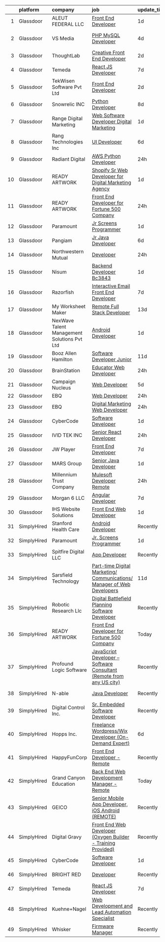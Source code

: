

|    | platform    | company                                     | job                                                                                                                                                                                                                                                                                                                                                                                                                                                                                                                                                                                                                                                                                                                                                                                                                                                | update_time   | location                          |
|---:|:------------|:--------------------------------------------|:---------------------------------------------------------------------------------------------------------------------------------------------------------------------------------------------------------------------------------------------------------------------------------------------------------------------------------------------------------------------------------------------------------------------------------------------------------------------------------------------------------------------------------------------------------------------------------------------------------------------------------------------------------------------------------------------------------------------------------------------------------------------------------------------------------------------------------------------------|:--------------|:----------------------------------|
|  1 | Glassdoor   | ALEUT FEDERAL LLC                           | [Front End Developer](https://www.glassdoor.com/partner/jobListing.htm?pos=114&ao=1136043&s=58&guid=000001823e69c722af812286648fb32c&src=GD_JOB_AD&t=SR&vt=w&ea=1&cs=1_9064928d&cb=1658904496311&jobListingId=1008027779225&jrtk=3-0-1g8v6jhqfjfm1801-1g8v6jhqug4er800-3a2e2a3f62a88473-)                                                                                                                                                                                                                                                                                                                                                                                                                                                                                                                                                          | 1d            | Remote                            |
|  2 | Glassdoor   | VS Media                                    | [PHP MySQL Developer](https://www.glassdoor.com/partner/jobListing.htm?pos=120&ao=1136043&s=58&guid=000001823e69c722af812286648fb32c&src=GD_JOB_AD&t=SR&vt=w&ea=1&cs=1_b18d3a7a&cb=1658904496314&jobListingId=1008022226975&jrtk=3-0-1g8v6jhqfjfm1801-1g8v6jhqug4er800-3437be9dd8f8597d-)                                                                                                                                                                                                                                                                                                                                                                                                                                                                                                                                                          | 4d            | Westlake Village, Los Angeles, CA |
|  3 | Glassdoor   | ThoughtLab                                  | [Creative Front End Developer](https://www.glassdoor.com/partner/jobListing.htm?pos=127&ao=1136043&s=58&guid=000001823e69c722af812286648fb32c&src=GD_JOB_AD&t=SR&vt=w&cs=1_51e68aaf&cb=1658904496315&jobListingId=1008026573735&jrtk=3-0-1g8v6jhqfjfm1801-1g8v6jhqug4er800-80fdb340d35ef9ec-)                                                                                                                                                                                                                                                                                                                                                                                                                                                                                                                                                      | 2d            | Remote                            |
|  4 | Glassdoor   | Temeda                                      | [React JS Developer](https://www.glassdoor.com/partner/jobListing.htm?pos=101&ao=1110586&s=58&guid=000001823e69c722af812286648fb32c&src=GD_JOB_AD&t=SR&vt=w&ea=1&cs=1_5b7270bc&cb=1658904496310&jobListingId=1008015128299&cpc=654405A9B1E0A9F5&jrtk=3-0-1g8v6jhqfjfm1801-1g8v6jhqug4er800-7fea6778d8d634a4--6NYlbfkN0Cdyrb_-SYpjIsC7ShR4LTJruqxAexHI1Km_0W0EzpI0e4uRdYa2eAJs8btTIGmOfMYc0AIGm1oGji9xCD_BIfjoFv7WrSOeX04XFZio3b7X4jjRm4uKTkf2ibFdnFKK902wGA0oBE-4UXjpik8-xCwjIHvwxFNbNLLssPWUSLM7bGAS16chLfRc3-ChYnq_dTKFWMlQxSLf7LveybMZnSA-v2SwKhwzRkXkIdtBcPcYCM9YgNTCpfREzQXakuMJWHN5kfMC5oBrChIpwpBzJz5fDLp5y9f0RRj19MKs9BRXOgofJ_06rJ31m-lvwHnCepPKQyh-EY33QuI-wd4jX-eK69smjSvtDr8JUr6fI81tNWuzZHl5PHjPDy15MrIFd4WNlsmma87sFFNT1bkRLL5XqudvBoERGUGFvIVVr70nWl_MUqH9HCSFndHvKo7eOwKxLMS8eT4xihPfksIvPXIFcztgMYB6FR3oBvORbY-m5mgeBfR0tbX)      | 7d            | Remote                            |
|  5 | Glassdoor   | TekWisen Software Pvt  Ltd                  | [Front End Developer](https://www.glassdoor.com/partner/jobListing.htm?pos=113&ao=1136043&s=58&guid=000001823e69c722af812286648fb32c&src=GD_JOB_AD&t=SR&vt=w&ea=1&cs=1_d9337366&cb=1658904496311&jobListingId=1008026254370&jrtk=3-0-1g8v6jhqfjfm1801-1g8v6jhqug4er800-6a073e12eeea4c1a-)                                                                                                                                                                                                                                                                                                                                                                                                                                                                                                                                                          | 2d            | Remote                            |
|  6 | Glassdoor   | Snowrelic INC                               | [Python Developer](https://www.glassdoor.com/partner/jobListing.htm?pos=122&ao=1136043&s=58&guid=000001823e69c722af812286648fb32c&src=GD_JOB_AD&t=SR&vt=w&ea=1&cs=1_9ca4065f&cb=1658904496314&jobListingId=1008012659067&jrtk=3-0-1g8v6jhqfjfm1801-1g8v6jhqug4er800-a2f4cbdddbdc7982-)                                                                                                                                                                                                                                                                                                                                                                                                                                                                                                                                                             | 8d            | Fremont, CA                       |
|  7 | Glassdoor   | Range Digital Marketing                     | [Web Software Developer   Digital Marketing](https://www.glassdoor.com/partner/jobListing.htm?pos=117&ao=1136043&s=58&guid=000001823e69c722af812286648fb32c&src=GD_JOB_AD&t=SR&vt=w&ea=1&cs=1_86d15013&cb=1658904496314&jobListingId=1008027763210&jrtk=3-0-1g8v6jhqfjfm1801-1g8v6jhqug4er800-fa239d33ec105870-)                                                                                                                                                                                                                                                                                                                                                                                                                                                                                                                                   | 1d            | Remote                            |
|  8 | Glassdoor   | Rang Technologies Inc                       | [UI Developer](https://www.glassdoor.com/partner/jobListing.htm?pos=125&ao=1136043&s=58&guid=000001823e69c722af812286648fb32c&src=GD_JOB_AD&t=SR&vt=w&ea=1&cs=1_2f5b176d&cb=1658904496315&jobListingId=1008017774729&jrtk=3-0-1g8v6jhqfjfm1801-1g8v6jhqug4er800-dff992937830c476-)                                                                                                                                                                                                                                                                                                                                                                                                                                                                                                                                                                 | 6d            | Remote                            |
|  9 | Glassdoor   | Radiant Digital                             | [AWS Python Developer](https://www.glassdoor.com/partner/jobListing.htm?pos=103&ao=1136043&s=58&guid=000001823e69c722af812286648fb32c&src=GD_JOB_AD&t=SR&vt=w&ea=1&cs=1_89b3cb34&cb=1658904496310&jobListingId=1008030587450&jrtk=3-0-1g8v6jhqfjfm1801-1g8v6jhqug4er800-27ffb89c0e3a7b01-)                                                                                                                                                                                                                                                                                                                                                                                                                                                                                                                                                         | 24h           | Reston, VA                        |
| 10 | Glassdoor   | READY ARTWORK                               | [Shopify Sr  Web Developer for Digital Marketing Agency](https://www.glassdoor.com/partner/jobListing.htm?pos=129&ao=1136043&s=58&guid=000001823e69c722af812286648fb32c&src=GD_JOB_AD&t=SR&vt=w&ea=1&cs=1_c8d39c2a&cb=1658904496316&jobListingId=1008028099760&jrtk=3-0-1g8v6jhqfjfm1801-1g8v6jhqug4er800-ba85cfdf851d5f45-)                                                                                                                                                                                                                                                                                                                                                                                                                                                                                                                       | 1d            | Los Angeles, CA                   |
| 11 | Glassdoor   | READY ARTWORK                               | [Front End Developer for Fortune 500 Company](https://www.glassdoor.com/partner/jobListing.htm?pos=105&ao=1136043&s=58&guid=000001823e69c722af812286648fb32c&src=GD_JOB_AD&t=SR&vt=w&ea=1&cs=1_b7bbdf46&cb=1658904496310&jobListingId=1008030771215&jrtk=3-0-1g8v6jhqfjfm1801-1g8v6jhqug4er800-28f0fc5314bca22e-)                                                                                                                                                                                                                                                                                                                                                                                                                                                                                                                                  | 24h           | Remote                            |
| 12 | Glassdoor   | Paramount                                   | [Jr  Screens Programmer](https://www.glassdoor.com/partner/jobListing.htm?pos=116&ao=1136043&s=58&guid=000001823e69c722af812286648fb32c&src=GD_JOB_AD&t=SR&vt=w&ea=1&cs=1_f4a3a82c&cb=1658904496313&jobListingId=1008028716715&jrtk=3-0-1g8v6jhqfjfm1801-1g8v6jhqug4er800-9fdc02c3f13d3c7f-)                                                                                                                                                                                                                                                                                                                                                                                                                                                                                                                                                       | 1d            | Remote                            |
| 13 | Glassdoor   | Pangiam                                     | [Jr Java Developer](https://www.glassdoor.com/partner/jobListing.htm?pos=128&ao=1136043&s=58&guid=000001823e69c722af812286648fb32c&src=GD_JOB_AD&t=SR&vt=w&ea=1&cs=1_5ea2318d&cb=1658904496316&jobListingId=1008018898037&jrtk=3-0-1g8v6jhqfjfm1801-1g8v6jhqug4er800-191ca779aa15f0ce-)                                                                                                                                                                                                                                                                                                                                                                                                                                                                                                                                                            | 6d            | Ashburn, VA                       |
| 14 | Glassdoor   | Northwestern Mutual                         | [Developer](https://www.glassdoor.com/partner/jobListing.htm?pos=124&ao=1136043&s=58&guid=000001823e69c722af812286648fb32c&src=GD_JOB_AD&t=SR&vt=w&ea=1&cs=1_b8582377&cb=1658904496315&jobListingId=1008030389535&jrtk=3-0-1g8v6jhqfjfm1801-1g8v6jhqug4er800-d74fa647f50b1b97-)                                                                                                                                                                                                                                                                                                                                                                                                                                                                                                                                                                    | 24h           | Remote                            |
| 15 | Glassdoor   | Nisum                                       | [Backend Developer Bc3843](https://www.glassdoor.com/partner/jobListing.htm?pos=118&ao=1136043&s=58&guid=000001823e69c722af812286648fb32c&src=GD_JOB_AD&t=SR&vt=w&cs=1_103e246e&cb=1658904496314&jobListingId=1008029182726&jrtk=3-0-1g8v6jhqfjfm1801-1g8v6jhqug4er800-5d47b6f4ae2f2c6a-)                                                                                                                                                                                                                                                                                                                                                                                                                                                                                                                                                          | 1d            | Remote                            |
| 16 | Glassdoor   | Razorfish                                   | [Interactive Email Front End Developer](https://www.glassdoor.com/partner/jobListing.htm?pos=107&ao=1136043&s=58&guid=000001823e69c722af812286648fb32c&src=GD_JOB_AD&t=SR&vt=w&ea=1&cs=1_e361ab27&cb=1658904496310&jobListingId=1008016123114&jrtk=3-0-1g8v6jhqfjfm1801-1g8v6jhqug4er800-32c4d33bd33947b3-)                                                                                                                                                                                                                                                                                                                                                                                                                                                                                                                                        | 7d            | Birmingham, MI                    |
| 17 | Glassdoor   | My Worksheet Maker                          | [Remote Full Stack Developer](https://www.glassdoor.com/partner/jobListing.htm?pos=123&ao=1136043&s=58&guid=000001823e69c722af812286648fb32c&src=GD_JOB_AD&t=SR&vt=w&ea=1&cs=1_13cce9da&cb=1658904496315&jobListingId=1008003739133&jrtk=3-0-1g8v6jhqfjfm1801-1g8v6jhqug4er800-627cf514d35a1801-)                                                                                                                                                                                                                                                                                                                                                                                                                                                                                                                                                  | 13d           | Remote                            |
| 18 | Glassdoor   | NexWave Talent Management Solutions Pvt Ltd | [Android Developer](https://www.glassdoor.com/partner/jobListing.htm?pos=126&ao=1136043&s=58&guid=000001823e69c722af812286648fb32c&src=GD_JOB_AD&t=SR&vt=w&ea=1&cs=1_e20fb0be&cb=1658904496315&jobListingId=1008027814460&jrtk=3-0-1g8v6jhqfjfm1801-1g8v6jhqug4er800-1bed28127e29d693-)                                                                                                                                                                                                                                                                                                                                                                                                                                                                                                                                                            | 1d            | Remote                            |
| 19 | Glassdoor   | Booz Allen Hamilton                         | [Software Developer  Junior](https://www.glassdoor.com/partner/jobListing.htm?pos=121&ao=1136043&s=58&guid=000001823e69c722af812286648fb32c&src=GD_JOB_AD&t=SR&vt=w&cs=1_d27ff5b8&cb=1658904496314&jobListingId=1008007378869&jrtk=3-0-1g8v6jhqfjfm1801-1g8v6jhqug4er800-43318462fde2590e-)                                                                                                                                                                                                                                                                                                                                                                                                                                                                                                                                                        | 11d           | Charleston, SC                    |
| 20 | Glassdoor   | BrainStation                                | [Educator  Web Developer](https://www.glassdoor.com/partner/jobListing.htm?pos=115&ao=1136043&s=58&guid=000001823e69c722af812286648fb32c&src=GD_JOB_AD&t=SR&vt=w&ea=1&cs=1_a4e03736&cb=1658904496311&jobListingId=1008030499569&jrtk=3-0-1g8v6jhqfjfm1801-1g8v6jhqug4er800-da3d9b0a6e488a82-)                                                                                                                                                                                                                                                                                                                                                                                                                                                                                                                                                      | 24h           | New York, NY                      |
| 21 | Glassdoor   | Campaign Nucleus                            | [Web Developer](https://www.glassdoor.com/partner/jobListing.htm?pos=130&ao=1136043&s=58&guid=000001823e69c722af812286648fb32c&src=GD_JOB_AD&t=SR&vt=w&ea=1&cs=1_6ca00188&cb=1658904496316&jobListingId=1008020640060&jrtk=3-0-1g8v6jhqfjfm1801-1g8v6jhqug4er800-5b09f1558d7ab90c-)                                                                                                                                                                                                                                                                                                                                                                                                                                                                                                                                                                | 5d            | Remote                            |
| 22 | Glassdoor   | EBQ                                         | [Web Developer](https://www.glassdoor.com/partner/jobListing.htm?pos=106&ao=1136043&s=58&guid=000001823e69c722af812286648fb32c&src=GD_JOB_AD&t=SR&vt=w&ea=1&cs=1_c9d3be80&cb=1658904496310&jobListingId=1008030437461&jrtk=3-0-1g8v6jhqfjfm1801-1g8v6jhqug4er800-a75fcd8e224610af-)                                                                                                                                                                                                                                                                                                                                                                                                                                                                                                                                                                | 24h           | Remote                            |
| 23 | Glassdoor   | EBQ                                         | [Digital Marketing Web Developer](https://www.glassdoor.com/partner/jobListing.htm?pos=104&ao=1136043&s=58&guid=000001823e69c722af812286648fb32c&src=GD_JOB_AD&t=SR&vt=w&ea=1&cs=1_74d7201d&cb=1658904496310&jobListingId=1008030850433&jrtk=3-0-1g8v6jhqfjfm1801-1g8v6jhqug4er800-1b8dc35227d1b7a5-)                                                                                                                                                                                                                                                                                                                                                                                                                                                                                                                                              | 24h           | Austin, TX                        |
| 24 | Glassdoor   | CyberCode                                   | [Software Developer](https://www.glassdoor.com/partner/jobListing.htm?pos=110&ao=1136043&s=58&guid=000001823e69c722af812286648fb32c&src=GD_JOB_AD&t=SR&vt=w&ea=1&cs=1_b81788b1&cb=1658904496310&jobListingId=1008028212839&jrtk=3-0-1g8v6jhqfjfm1801-1g8v6jhqug4er800-281f2375f4504bf9-)                                                                                                                                                                                                                                                                                                                                                                                                                                                                                                                                                           | 1d            | Remote                            |
| 25 | Glassdoor   | IVID TEK INC                                | [Senior React Developer](https://www.glassdoor.com/partner/jobListing.htm?pos=109&ao=1136043&s=58&guid=000001823e69c722af812286648fb32c&src=GD_JOB_AD&t=SR&vt=w&ea=1&cs=1_21f4b5cb&cb=1658904496310&jobListingId=1008032035360&jrtk=3-0-1g8v6jhqfjfm1801-1g8v6jhqug4er800-2e4f5b0c68532638-)                                                                                                                                                                                                                                                                                                                                                                                                                                                                                                                                                       | 24h           | Remote                            |
| 26 | Glassdoor   | JW Player                                   | [Front End Developer](https://www.glassdoor.com/partner/jobListing.htm?pos=108&ao=1136043&s=58&guid=000001823e69c722af812286648fb32c&src=GD_JOB_AD&t=SR&vt=w&ea=1&cs=1_afa7aaca&cb=1658904496310&jobListingId=1008015568741&jrtk=3-0-1g8v6jhqfjfm1801-1g8v6jhqug4er800-26993564904d939b-)                                                                                                                                                                                                                                                                                                                                                                                                                                                                                                                                                          | 7d            | New York, NY                      |
| 27 | Glassdoor   | MARS Group                                  | [Senior Java Developer](https://www.glassdoor.com/partner/jobListing.htm?pos=119&ao=1136043&s=58&guid=000001823e69c722af812286648fb32c&src=GD_JOB_AD&t=SR&vt=w&ea=1&cs=1_c297cafa&cb=1658904496314&jobListingId=1008027767779&jrtk=3-0-1g8v6jhqfjfm1801-1g8v6jhqug4er800-a461f600e0e6287b-)                                                                                                                                                                                                                                                                                                                                                                                                                                                                                                                                                        | 1d            | Remote                            |
| 28 | Glassdoor   | Millennium Trust Company                    | [Mulesoft Developer  Remote ](https://www.glassdoor.com/partner/jobListing.htm?pos=111&ao=1136043&s=58&guid=000001823e69c722af812286648fb32c&src=GD_JOB_AD&t=SR&vt=w&cs=1_3e45e80e&cb=1658904496310&jobListingId=1008032127484&jrtk=3-0-1g8v6jhqfjfm1801-1g8v6jhqug4er800-2d6f9c3f7fdc4791-)                                                                                                                                                                                                                                                                                                                                                                                                                                                                                                                                                       | 24h           | Remote                            |
| 29 | Glassdoor   | Morgan 6  LLC                               | [Angular Developer](https://www.glassdoor.com/partner/jobListing.htm?pos=112&ao=1136043&s=58&guid=000001823e69c722af812286648fb32c&src=GD_JOB_AD&t=SR&vt=w&ea=1&cs=1_f847ba83&cb=1658904496310&jobListingId=1008015505307&jrtk=3-0-1g8v6jhqfjfm1801-1g8v6jhqug4er800-d1ab266413fae3c1-)                                                                                                                                                                                                                                                                                                                                                                                                                                                                                                                                                            | 7d            | Remote                            |
| 30 | Glassdoor   | IHS Website Solutions                       | [Front End Web Developer](https://www.glassdoor.com/partner/jobListing.htm?pos=102&ao=1110586&s=58&guid=000001823e69c722af812286648fb32c&src=GD_JOB_AD&t=SR&vt=w&ea=1&cs=1_e78a1646&cb=1658904496310&jobListingId=1008028394620&cpc=3BA4CE39D5B5DEF5&jrtk=3-0-1g8v6jhqfjfm1801-1g8v6jhqug4er800-387db867962df39b--6NYlbfkN0CzcDFs8cjNZITHzPaspPYUdxCTppyanGLeq-qEeiOFHyq_4nHmCFgtjLuiJ3TJ853AuMlpdcONTykz9ssVsE1ukYETJCZuECN8McDptjCNaMFvUXVDVGuD-P9YINvMmPUaTjhDtHrDqMSeENAIbPX5L9kigr-pmUetK8dqSLpZMRnwDIMM1aU8PBp_JQ3twoi47BQOaMDO1I20xd3bYDdKHfSznNx1FEBMSztPH4L8xIq5t9Hk_OrEiJWZO9FllemCWmJxGOSbJLgipyBKVMsIjzXCjrjd-2w8CZ3Ib8lGKZBiAZSYo_sx-lK5zqcGNlYNu8N8plZqmDkbcsmohPKkAAGayUD2FCWyAmT2duBDY3gXdLJp-LF1tByFKiV78ER1_7AveTLNklLbYZvNEBKnK5v_DKGaclSFUm0CSjMx_eqqaL4jHCT2HEZ9XE4rkyEipvcvCAIM1SmBMAmme536CNjLdwbireytinZObzmYK0KGzYzBauqN) | 1d            | Remote                            |
| 31 | SimplyHired | Stanford Health Care                        | [Android Developer](https://www.simplyhired.com/job/bixntMy0ujDioU4BjtZEEvVL_r_XDW95SQ5woSmxcbcU1YTvBsekZQ?q=digital+developer)                                                                                                                                                                                                                                                                                                                                                                                                                                                                                                                                                                                                                                                                                                                    | Recently      | Palo Alto, CA                     |
| 32 | SimplyHired | Paramount                                   | [Jr. Screens Programmer](https://www.simplyhired.com/job/HjPy9e_4SV9COI9qiNUfb6VfEug3h_IpUlAKTtCk0u4l5ENB_0T17g?q=digital+developer)                                                                                                                                                                                                                                                                                                                                                                                                                                                                                                                                                                                                                                                                                                               | 1d            | Remote                            |
| 33 | SimplyHired | Spitfire Digital LLC                        | [App Developer](https://www.simplyhired.com/job/LsxVycD1N9c1ABN6Ixrk-YRzD9FXHT9TisMT2SF8JrAZiDrg5KtAVg?q=digital+developer)                                                                                                                                                                                                                                                                                                                                                                                                                                                                                                                                                                                                                                                                                                                        | Recently      | Remote                            |
| 34 | SimplyHired | Sarsfield Technology                        | [Part-time Digital Marketing/ Communications/ Manager of Web Developers](https://www.simplyhired.com/job/macHK6dkeEfQn7hPYSxYcVYl8ceCtRP3O8HbIY1wHx7dXf80-SWHvw?q=digital+developer)                                                                                                                                                                                                                                                                                                                                                                                                                                                                                                                                                                                                                                                               | 11d           | Remote                            |
| 35 | SimplyHired | Robotic Research Llc                        | [Digital Battlefield Planning Software Developer](https://www.simplyhired.com/job/uxo8U8O3SsQyk042tb3jw7PYybX9tQdrBCVCeY8QdugI2CsOsamUVg?q=digital+developer)                                                                                                                                                                                                                                                                                                                                                                                                                                                                                                                                                                                                                                                                                      | Recently      | Clarksburg, MD                    |
| 36 | SimplyHired | READY ARTWORK                               | [Front End Developer for Fortune 500 Company](https://www.simplyhired.com/job/HzgqTE5-qWXwtRdH38BMpToD1QKOt6Aag_8i7m3LuZWStQ8tMGaezg?q=digital+developer)                                                                                                                                                                                                                                                                                                                                                                                                                                                                                                                                                                                                                                                                                          | Today         | Remote                            |
| 37 | SimplyHired | Profound Logic Software                     | [JavaScript Developer – Software Consultant (Remote from any US city)](https://www.simplyhired.com/job/jsm3uB3VVo7gSvyUQ4sCSxuNnxQp948l0WLHgJtin8WbwhXzqCV9bA?q=digital+developer)                                                                                                                                                                                                                                                                                                                                                                                                                                                                                                                                                                                                                                                                 | Recently      | Remote                            |
| 38 | SimplyHired | N-able                                      | [Java Developer](https://www.simplyhired.com/job/mpWQC4SDmQAK6FTsFva2-npox65NdLa1R-lhKSyHSRj_jUQK7rivlA?q=digital+developer)                                                                                                                                                                                                                                                                                                                                                                                                                                                                                                                                                                                                                                                                                                                       | Recently      | Burlington, MA                    |
| 39 | SimplyHired | Digital Control Inc.                        | [Sr. Embedded Software Developer](https://www.simplyhired.com/job/PboyWzsAqElCiwpTQIQUz4_atthVnWvZnpuytS7xdHrqWLCo0i1SKw?q=digital+developer)                                                                                                                                                                                                                                                                                                                                                                                                                                                                                                                                                                                                                                                                                                      | Recently      | Kent, WA                          |
| 40 | SimplyHired | Hopps Inc.                                  | [Freelance Wordpress/Wix Developer (On-Demand Expert)](https://www.simplyhired.com/job/LE95anRgZlxHBO7W1pR_8EbJgkdOtXp9Yk63Ea2am1ZDwgFE6ZyYng?q=digital+developer)                                                                                                                                                                                                                                                                                                                                                                                                                                                                                                                                                                                                                                                                                 | 6d            | Remote                            |
| 41 | SimplyHired | HappyFunCorp                                | [Front End Developer - Remote](https://www.simplyhired.com/job/3N2-ezkx3iTbXQuO_GNs-t6VCPIUjFZ6fkcuj52mB1u60Zq3lpGCIA?q=digital+developer)                                                                                                                                                                                                                                                                                                                                                                                                                                                                                                                                                                                                                                                                                                         | Recently      | Remote                            |
| 42 | SimplyHired | Grand Canyon Education                      | [Back End Web Development Manager - Remote](https://www.simplyhired.com/job/FKal7iGAWbmraB8kJCFwS5_myRNQ-bUwdc9huob2oVxYt7m8czskIQ?q=digital+developer)                                                                                                                                                                                                                                                                                                                                                                                                                                                                                                                                                                                                                                                                                            | Today         | Phoenix, AZ                       |
| 43 | SimplyHired | GEICO                                       | [Senior Mobile App Developer, iOS Android (REMOTE)](https://www.simplyhired.com/job/GihxXfXErIZQ92pC60s_gi9W9lKG3ExjC1J6kpW-P22_R9NuQ0GFjw?q=digital+developer)                                                                                                                                                                                                                                                                                                                                                                                                                                                                                                                                                                                                                                                                                    | Recently      | Chevy Chase, MD                   |
| 44 | SimplyHired | Digital Gravy                               | [Front End Web Developer (Oxygen Builder - Training Provided)](https://www.simplyhired.com/job/WFNUWoaXeifz1jRoSBk5sAK-w2Axyn5ouIkKJCcmG6Uj6C3fkSuR-A?q=digital+developer)                                                                                                                                                                                                                                                                                                                                                                                                                                                                                                                                                                                                                                                                         | Recently      | United States                     |
| 45 | SimplyHired | CyberCode                                   | [Software Developer](https://www.simplyhired.com/job/WqAPoqVaST2uGQHhJLhJxjH7qtXG-R0GVGrj8oY4QkhJQDscg_oWFA?q=digital+developer)                                                                                                                                                                                                                                                                                                                                                                                                                                                                                                                                                                                                                                                                                                                   | 1d            | Remote                            |
| 46 | SimplyHired | BRIGHT RED                                  | [Developer](https://www.simplyhired.com/job/hdeVbZr5kzVLNPIDMQHeMAx381gz2yVR9yWmTs0ZpN40vvNSpocRdA?q=digital+developer)                                                                                                                                                                                                                                                                                                                                                                                                                                                                                                                                                                                                                                                                                                                            | Recently      | Tallahassee, FL                   |
| 47 | SimplyHired | Temeda                                      | [React JS Developer](https://www.simplyhired.com/job/j5UcdAR9jzPMO0xbmgu3KwWWlx80jLa4ozQErFK8PTjPpAWDTbCQfw?q=digital+developer)                                                                                                                                                                                                                                                                                                                                                                                                                                                                                                                                                                                                                                                                                                                   | 7d            | Remote                            |
| 48 | SimplyHired | Kuehne+Nagel                                | [Web Development and Lead Automation Specialist](https://www.simplyhired.com/job/ZqrpbhragTR7pzfVjFstok_RQE_qS6KsZsM7utY2vTvJF9JSQ-ddHQ?q=digital+developer)                                                                                                                                                                                                                                                                                                                                                                                                                                                                                                                                                                                                                                                                                       | Recently      | Jersey City, NJ                   |
| 49 | SimplyHired | Whisker                                     | [Firmware Manager](https://www.simplyhired.com/job/hErMnJgsxFgtXHGTiv2dblFJ_hJLajqPkvEvy26I7_lKSN7Lz0zFSg?q=digital+developer)                                                                                                                                                                                                                                                                                                                                                                                                                                                                                                                                                                                                                                                                                                                     | Recently      | Auburn Hills, MI                  |